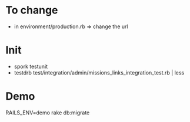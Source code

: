 
# To change

- in environment/production.rb => change the url

# Init

- spork testunit
- testdrb test/integration/admin/missions_links_integration_test.rb | less

# Demo

 RAILS_ENV=demo rake db:migrate
